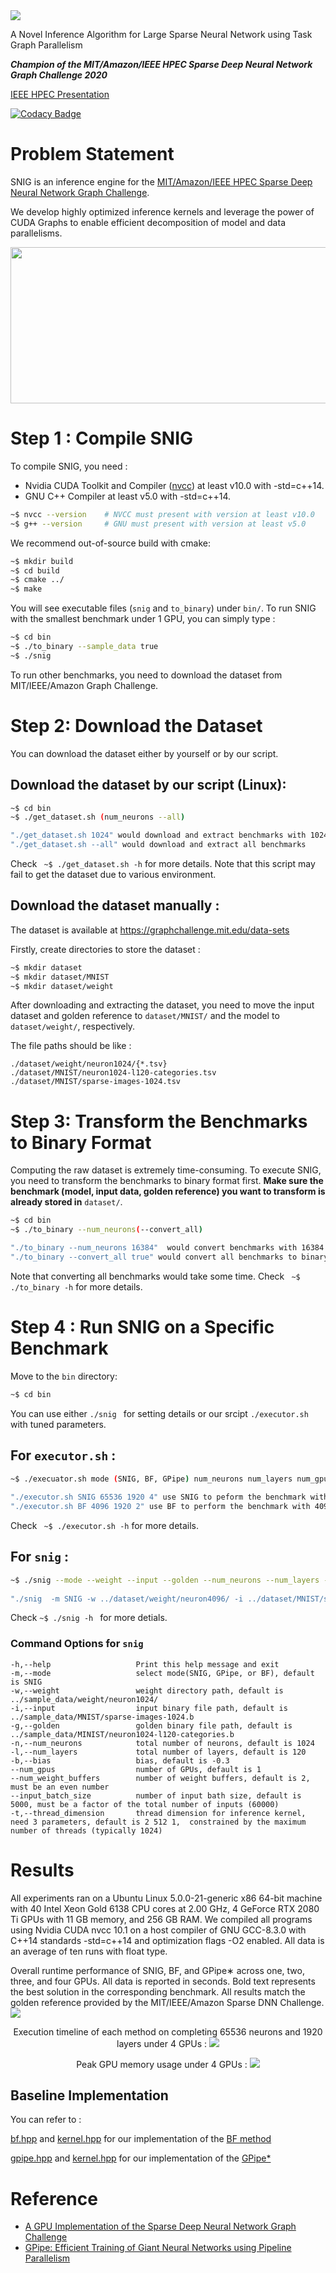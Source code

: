 <img src="./.others/snig_logo.png" />

A Novel Inference Algorithm for Large Sparse Neural Network using Task Graph Parallelism

***Champion of the MIT/Amazon/IEEE HPEC Sparse Deep Neural Network Graph Challenge 2020***

[IEEE HPEC Presentation](./SNIG_HPEC_present.pdf)

[![Codacy Badge](https://app.codacy.com/project/badge/Grade/6c166a884365423a96b5d76e1ba69c15)](https://www.codacy.com/manual/dian-lun-lin/SNIG?utm_source=github.com&amp;utm_medium=referral&amp;utm_content=dian-lun-lin/SNIG&amp;utm_campaign=Badge_Grade)



# Problem Statement

SNIG is an inference engine for the [MIT/Amazon/IEEE HPEC Sparse Deep Neural Network Graph Challenge](https://graphchallenge.mit.edu/challenges). 

We develop highly optimized inference kernels and leverage the power of CUDA Graphs to enable efficient decomposition of model and data parallelisms.
<p align=center>
<img src="./.others/snig_taskgraph.png" width="725" height="250"/>
</p>

# Step 1 : Compile SNIG

To compile SNIG, you need :
 * Nvidia CUDA Toolkit and Compiler ([nvcc](https://developer.nvidia.com/cuda-llvm-compiler)) at least v10.0 with -std=c++14.
 * GNU C++ Compiler at least v5.0 with -std=c++14.
```bash
~$ nvcc --version    # NVCC must present with version at least v10.0
~$ g++ --version     # GNU must present with version at least v5.0
```

We recommend out-of-source build with cmake:

```bash
~$ mkdir build
~$ cd build
~$ cmake ../
~$ make
```
You will see executable files (`snig` and `to_binary`) under `bin/`.
To run SNIG with the smallest benchmark under 1 GPU, you can simply type :

```bash
~$ cd bin
~$ ./to_binary --sample_data true
~$ ./snig
```

To run other benchmarks, you need to download the dataset from MIT/IEEE/Amazon Graph Challenge.

# Step 2: Download the Dataset

You can download the dataset either by yourself or by our script.
## Download the dataset by our script (Linux):
```bash
~$ cd bin
~$ ./get_dataset.sh (num_neurons --all)

"./get_dataset.sh 1024" would download and extract benchmarks with 1024 neurons
"./get_dataset.sh --all" would download and extract all benchmarks
```
Check ``` ~$ ./get_dataset.sh -h``` for more details.
Note that this script may fail to get the dataset due to various environment.

## Download the dataset manually :
The dataset is available at https://graphchallenge.mit.edu/data-sets

Firstly, create directories to store the dataset :

```bash
~$ mkdir dataset
~$ mkdir dataset/MNIST
~$ mkdir dataset/weight
```

After downloading and extracting the dataset, 
you need to move the input dataset and golden reference to ```dataset/MNIST/``` and the model to ```dataset/weight/```, respectively.

The file paths should be like :

```
./dataset/weight/neuron1024/{*.tsv}
./dataset/MNIST/neuron1024-l120-categories.tsv
./dataset/MNIST/sparse-images-1024.tsv
```

# Step 3: Transform the Benchmarks to Binary Format

Computing the raw dataset is extremely time-consuming.
To execute SNIG, you need to transform the benchmarks to binary format first.
**Make sure the benchmark (model, input data, golden reference) you want to transform is already stored in** ```dataset/```.
 
``` bash
~$ cd bin
~$ ./to_binary --num_neurons(--convert_all)

"./to_binary --num_neurons 16384"  would convert benchmarks with 16384 neurons to binary format
"./to_binary --convert_all true" would convert all benchmarks to binary format
```
Note that converting all benchmarks would take some time.
Check ``` ~$ ./to_binary -h``` for more details.


# Step 4 : Run SNIG on a Specific Benchmark

Move to the `bin` directory:

```bash
~$ cd bin
```

You can use either ```./snig ``` for setting details or our srcipt ```./executor.sh``` with tuned parameters.
## For ```executor.sh``` :
```bash
~$ ./execuator.sh mode (SNIG, BF, GPipe) num_neurons num_layers num_gpus
  
"./executor.sh SNIG 65536 1920 4" use SNIG to peform the benchmark with 65536 neurons and 1920 layers under 4 GPUs
"./executor.sh BF 4096 1920 2" use BF to perform the benchmark with 4096 neurons and 1920 layers under 2 GPUs
```

Check ``` ~$ ./executor.sh -h``` for more details.

## For ```snig``` :
```bash
~$ ./snig --mode --weight --input --golden --num_neurons --num_layers --bias --num_gpus --num_weight_buffers --input_batch_size --thread_dimension
  
"./snig  -m SNIG -w ../dataset/weight/neuron4096/ -i ../dataset/MNIST/sparse-images-4096.b -g ../dataset/MNIST/neuron4096-l480-categories.b -n 4096 -l 480 -b -0.35 --num_gpus 3 --input_batch_size 5000 --num_weight_buffers 2 --thread_dimension 2 512 1"
```

Check ```~$ ./snig -h ``` for more detials.

### Command Options for ```snig```
```
-h,--help                   Print this help message and exit
-m,--mode                   select mode(SNIG, GPipe, or BF), default is SNIG
-w,--weight                 weight directory path, default is ../sample_data/weight/neuron1024/
-i,--input                  input binary file path, default is ../sample_data/MNIST/sparse-images-1024.b
-g,--golden                 golden binary file path, default is ../sample_data/MINIST/neuron1024-l120-categories.b
-n,--num_neurons            total number of neurons, default is 1024
-l,--num_layers             total number of layers, default is 120
-b,--bias                   bias, default is -0.3
--num_gpus                  number of GPUs, default is 1
--num_weight_buffers        number of weight buffers, default is 2,  must be an even number
--input_batch_size          number of input bath size, default is 5000, must be a factor of the total number of inputs (60000)
-t,--thread_dimension       thread dimension for inference kernel, need 3 parameters, default is 2 512 1,  constrained by the maximum number of threads (typically 1024)
```

# Results
All experiments ran on a Ubuntu Linux 5.0.0-21-generic x86 64-bit machine with 40 Intel Xeon Gold 6138 CPU cores at 2.00 GHz, 4 GeForce RTX 2080 Ti GPUs with 11 GB memory, and 256 GB RAM. We compiled all programs using Nvidia CUDA nvcc 10.1 on a host compiler of GNU GCC-8.3.0 with C++14 standards -std=c++14 and optimization flags -O2 enabled. All data is an average of ten runs with float type.

Overall runtime performance of SNIG, BF, and GPipe∗ across one, two, three, and four GPUs. All data is reported in seconds. Bold text represents the best solution in the corresponding benchmark. All results match the golden reference provided by the MIT/IEEE/Amazon Sparse DNN Challenge.
<img align=center src="./.others/results.png" />

<p align=center>
Execution timeline of each method on completing 65536 neurons and 1920 layers under 4 GPUs :
<img src="./.others/timeline.png" />
</p>

<p align=center>
Peak GPU memory usage under 4 GPUs :
<img src="./.others/memory_usage.png" />
</p>

## Baseline Implementation

You can refer to :

[bf.hpp](./SNIG/bf/bf.hpp) and [kernel.hpp](./SNIG/bf/kernel.hpp) for our implementation of the [BF method](https://doi.org/10.1109/HPEC.2019.8916223)

[gpipe.hpp](./SNIG/gpipe/gpipe.hpp) and [kernel.hpp](./SNIG/snig/kernel.hpp) for our implementation of the [GPipe*](https://papers.nips.cc/paper/8305-gpipe-efficient-training-of-giant-neural-networks-using-pipeline-parallelism)

# Reference

+ [A GPU Implementation of the Sparse Deep Neural Network Graph Challenge](https://doi.org/10.1109/HPEC.2019.8916223)
+ [GPipe: Efficient Training of Giant Neural Networks using Pipeline Parallelism](https://papers.nips.cc/paper/8305-gpipe-efficient-training-of-giant-neural-networks-using-pipeline-parallelism)
